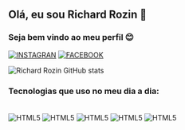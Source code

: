 ## Olá, eu sou Richard Rozin 👋
### Seja bem vindo ao meu perfil 😊

[![INSTAGRAN](https://img.shields.io/badge/Instagram-E4405F?style=for-the-badge&logo=instagram&logoColor=white)](https://www.instagram.com/richardrozin/)
[![FACEBOOK](https://img.shields.io/badge/Facebook-1877F2?style=for-the-badge&logo=facebook&logoColor=white)](https://www.facebook.com/richard.rozin.3/)

![Richard Rozin GitHub stats](https://github-readme-stats.vercel.app/api?username=RichardRozin&show_icons=true&theme=radical)

### Tecnologias que uso no meu dia a dia:

<div style="display: inline-block"><br/>
  <img align="center" alt="HTML5" src="https://img.shields.io/badge/HTML5-E34F26?style=for-the-badge&logo=html5&logoColor=white" />
  <img align="center" alt="HTML5" src="https://img.shields.io/badge/CSS3-1572B6?style=for-the-badge&logo=css3&logoColor=white" />
  <img align="center" alt="HTML5" src="https://img.shields.io/badge/JavaScript-F7DF1E?style=for-the-badge&logo=javascript&logoColor=black" />
  <img align="center" alt="HTML5" src="https://img.shields.io/badge/Python-3776AB?style=for-the-badge&logo=python&logoColor=white" />
  <img align="center" alt="HTML5" src="https://img.shields.io/badge/Made%20for-VSCode-1f425f.svg" />







